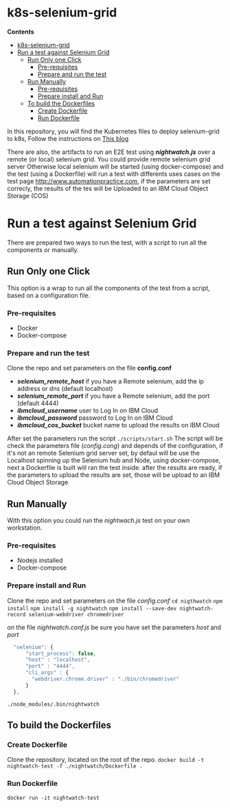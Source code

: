 # k8s-selenium-grid
**Contents**
- [k8s-selenium-grid](#k8s-selenium-grid)
- [Run a test against Selenium Grid](#run-a-test-against-selenium-grid)
  - [Run Only one Click](#run-only-one-click)
    - [Pre-requisites](#pre-requisites)
    - [Prepare and run the test](#prepare-and-run-the-test)
  - [Run Manually](#run-manually)
    - [Pre-requisites](#pre-requisites-1)
    - [Prepare install and Run](#prepare-install-and-run)
  - [To build the Dockerfiles](#to-build-the-dockerfiles)
    - [Create Dockerfile](#create-dockerfile)
    - [Run Dockerfile](#run-dockerfile)

In this repository, you will find the Kubernetes files to deploy selenium-grid to k8s, Follow the instructions on [This blog](https://medium.com/juanjosepb/selenium-grid-running-on-ibm-cloud-kubernetes-service-iks-f65b6bf699fc)

There are also, the artifacts to run an E2E test using _**nightwatch.js**_ over a remote (or local) selenium grid. You could provide remote selenium grid server Otherwise local selenium will be started (using docker-compose) and the test (using a Dockerfile) will run a test with differents uses cases on the test page http://www.automationpractice.com, if the parameters are set correcly, the results of the tes will be Uploaded to an IBM Cloud Object Storage (COS)


# Run a test against Selenium Grid

There are prepared two ways to run the test, with a script to run all the components or manually.

## Run Only one Click
This option is a wrap to run all the components of the test from a script, based on a configuration file.

### Pre-requisites
- Docker
- Docker-compose

### Prepare and run the test
Clone the repo and set parameters on the file **config.conf**
- **_selenium_remote_host_** if you have a Remote selenium, add the ip address or dns (default localhost)
- **_selenium_remote_port_** if you have a Remote selenium, add the port (default 4444)
- **_ibmcloud_username_** user to Log In on IBM Cloud 
- **_ibmcloud_password_** password to Log In on IBM Cloud 
- **_ibmcloud_cos_bucket_** bucket name to upload the results on IBM Cloud 

After set the parameters run the script `./scripts/start.sh`
The script will be check the parameters file (_config.cong_) and depends of the configuration, if it's not an remote Selenium grid server set, by defaul will be use the Localhost spinning up the Selenium hub and Node, using docker-compose, next a Dockerfile is built will ran the test inside. after the results are ready, if the parameters to upload the results are set, those will be upload to an IBM Cloud Object Storage

## Run Manually
With this option you could run the _nightwach.js_ test on your own workstation.

### Pre-requisites
- Nodejs installed
- Docker-compose

### Prepare install and Run
Clone the repo and set parameters on the file *config.conf*
`cd nigthwatch`
`npm install` 
`npm install -g nightwatch`
`npm install --save-dev nightwatch-record selenium-webdriver chromedriver`

on the file _nightwatch.conf.js_ be sure you have set the parameters _host_ and _port_

```javascript
  "selenium": {
      "start_process": false,
      "host" : "localhost",
      "port" : "4444",
      "cli_args" : {
        "webdriver.chrome.driver" : "./bin/chromedriver"
      }
  },
```
`./node_modules/.bin/nightwatch` 

## To build the Dockerfiles
### Create Dockerfile
Clone the repository, located on the root of the repo.
`docker build -t nightwatch-test -f ./nightwatch/Dockerfile .`

### Run Dockerfile
`docker run -it nightwatch-test`